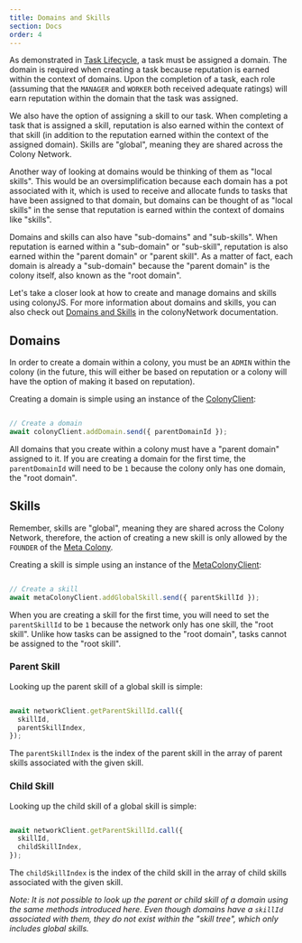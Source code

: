 ```yaml
---
title: Domains and Skills
section: Docs
order: 4
---
```


As demonstrated in [Task Lifecycle](/colonyjs/docs-task-lifecycle/), a task must be assigned a domain. The domain is required when creating a task because reputation is earned within the context of domains. Upon the completion of a task, each role (assuming that the `MANAGER` and `WORKER` both received adequate ratings) will earn reputation within the domain that the task was assigned.

We also have the option of assigning a skill to our task. When completing a task that is assigned a skill, reputation is also earned within the context of that skill (in addition to the reputation earned within the context of the assigned domain). Skills are "global", meaning they are shared across the Colony Network.

Another way of looking at domains would be thinking of them as "local skills". This would be an oversimplification because each domain has a pot associated with it, which is used to receive and allocate funds to tasks that have been assigned to that domain, but domains can be thought of as "local skills" in the sense that reputation is earned within the context of domains like "skills".

Domains and skills can also have "sub-domains" and "sub-skills". When reputation is earned within a "sub-domain" or "sub-skill", reputation is also earned within the "parent domain" or "parent skill". As a matter of fact, each domain is already a "sub-domain" because the "parent domain" is the colony itself, also known as the "root domain".

Let's take a closer look at how to create and manage domains and skills using colonyJS. For more information about domains and skills, you can also check out [Domains and Skills](/colonynetwork/docs-domains-and-skills/) in the colonyNetwork documentation.

## Domains

In order to create a domain within a colony, you must be an `ADMIN` within the colony (in the future, this will either be based on reputation or a colony will have the option of making it based on reputation).

Creating a domain is simple using an instance of the [ColonyClient](/colonyjs/api-colonyclient):

```js

// Create a domain
await colonyClient.addDomain.send({ parentDomainId });

```

All domains that you create within a colony must have a "parent domain" assigned to it. If you are creating a domain for the first time, the `parentDomainId` will need to be `1` because the colony only has one domain, the "root domain".

## Skills

Remember, skills are "global", meaning they are shared across the Colony Network, therefore, the action of creating a new skill is only allowed by the `FOUNDER` of the [Meta Colony](/colonynetwork/docs-the-meta-colony-and-clny).

Creating a skill is simple using an instance of the [MetaColonyClient](/colonyjs/api-metacolonyclient):

```js

// Create a skill
await metaColonyClient.addGlobalSkill.send({ parentSkillId });

```

When you are creating a skill for the first time, you will need to set the `parentSkillId` to be `1` because the network only has one skill, the "root skill". Unlike how tasks can be assigned to the "root domain", tasks cannot be assigned to the "root skill".

### Parent Skill

Looking up the parent skill of a global skill is simple:

```js

await networkClient.getParentSkillId.call({
  skillId,
  parentSkillIndex,
});

```

The `parentSkillIndex` is the index of the parent skill in the array of parent skills associated with the given skill.

### Child Skill

Looking up the child skill of a global skill is simple:

```js

await networkClient.getParentSkillId.call({
  skillId,
  childSkillIndex,
});

```

The `childSkillIndex` is the index of the child skill in the array of child skills associated with the given skill.

*Note: It is not possible to look up the parent or child skill of a domain using the same methods introduced here. Even though domains have a `skillId` associated with them, they do not exist within the "skill tree", which only includes global skills.*
